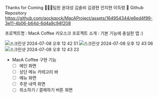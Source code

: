 Thanks for Coming
👩🏻‍💻팀원
윤대성
김솔비
김광현
안지현
이득령
📓 Github Repository
https://github.com/qockqock/MacAProject/assets/164954344/e6ed4f99-3e11-4b06-b64d-6d4a9c94f208

프로젝트명 : MacA Coffee 키오스크
프로젝트 소개 : 기본 기능에 충실한 앱 :)

![스크린샷 2024-07-08 오후 12 42 51](https://github.com/qockqock/MacAProject/assets/101637371/b3ae7dc3-bbf1-49d1-9019-cb6de472d6f5)
![스크린샷 2024-07-08 오후 12 43 06](https://github.com/qockqock/MacAProject/assets/101637371/c2dab953-7042-4df4-9bf8-2d908e3355d4)
![스크린샷 2024-07-08 오후 12 43 23](https://github.com/qockqock/MacAProject/assets/101637371/55c36763-682c-4c9b-aabc-12253ab6b419)

- MacA Coffee 구현 기능
    - [ ]  메인 화면
    - [ ]  상단 메뉴 카테고리 바
    - [ ]  메뉴 화면
    - [ ]  주문 내역 화면
    - [ ]  취소하기 / 결제하기 버튼 화면

